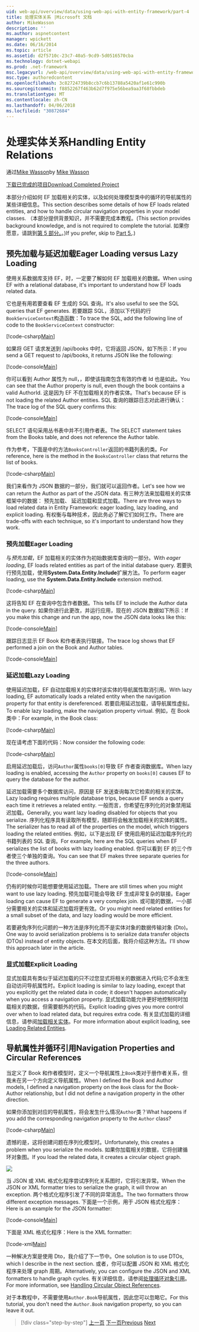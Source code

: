 ```yaml
---
uid: web-api/overview/data/using-web-api-with-entity-framework/part-4
title: 处理实体关系 |Microsoft 文档
author: MikeWasson
description: ''
ms.author: aspnetcontent
manager: wpickett
ms.date: 06/16/2014
ms.topic: article
ms.assetid: d2f5710c-23c7-40a5-9cd9-5d0516570cba
ms.technology: dotnet-webapi
ms.prod: .net-framework
msc.legacyurl: /web-api/overview/data/using-web-api-with-entity-framework/part-4
msc.type: authoredcontent
ms.openlocfilehash: 3c82724739b8ccb7c6b13788a5420af1e61c990b
ms.sourcegitcommit: f8852267f463b62d7f975e56bea9aa3f68fbbdeb
ms.translationtype: MT
ms.contentlocale: zh-CN
ms.lasthandoff: 04/06/2018
ms.locfileid: "30872684"
---
```

<a name="handling-entity-relations"></a><span data-ttu-id="5bb4c-102">处理实体关系</span><span class="sxs-lookup"><span data-stu-id="5bb4c-102">Handling Entity Relations</span></span>
====================
<span data-ttu-id="5bb4c-103">通过[Mike Wasson](https://github.com/MikeWasson)</span><span class="sxs-lookup"><span data-stu-id="5bb4c-103">by [Mike Wasson](https://github.com/MikeWasson)</span></span>

[<span data-ttu-id="5bb4c-104">下载已完成的项目</span><span class="sxs-lookup"><span data-stu-id="5bb4c-104">Download Completed Project</span></span>](https://github.com/MikeWasson/BookService)

<span data-ttu-id="5bb4c-105">本部分介绍如何 EF 加载相关的实体，以及如何处理模型类中的循环的导航属性的某些详细信息。</span><span class="sxs-lookup"><span data-stu-id="5bb4c-105">This section describes some details of how EF loads related entities, and how to handle circular navigation properties in your model classes.</span></span> <span data-ttu-id="5bb4c-106">（本部分提供背景知识，并不需要完成本教程。</span><span class="sxs-lookup"><span data-stu-id="5bb4c-106">(This section provides background knowledge, and is not required to complete the tutorial.</span></span> <span data-ttu-id="5bb4c-107">如果你愿意，请跳到[第 5 部分。](part-5.md)。)</span><span class="sxs-lookup"><span data-stu-id="5bb4c-107">If you prefer, skip to [Part 5.](part-5.md).)</span></span>

## <a name="eager-loading-versus-lazy-loading"></a><span data-ttu-id="5bb4c-108">预先加载与延迟加载</span><span class="sxs-lookup"><span data-stu-id="5bb4c-108">Eager Loading versus Lazy Loading</span></span>

<span data-ttu-id="5bb4c-109">使用关系数据库支持 EF，时，一定要了解如何 EF 加载相关的数据。</span><span class="sxs-lookup"><span data-stu-id="5bb4c-109">When using EF with a relational database, it's important to understand how EF loads related data.</span></span>

<span data-ttu-id="5bb4c-110">它也是有用若要查看 EF 生成的 SQL 查询。</span><span class="sxs-lookup"><span data-stu-id="5bb4c-110">It's also useful to see the SQL queries that EF generates.</span></span> <span data-ttu-id="5bb4c-111">若要跟踪 SQL，添加以下代码的行`BookServiceContext`构造函数：</span><span class="sxs-lookup"><span data-stu-id="5bb4c-111">To trace the SQL, add the following line of code to the `BookServiceContext` constructor:</span></span>

[!code-csharp[Main](part-4/samples/sample1.cs)]

<span data-ttu-id="5bb4c-112">如果将 GET 请求发送到 /api/books 中时，它将返回 JSON，如下所示：</span><span class="sxs-lookup"><span data-stu-id="5bb4c-112">If you send a GET request to /api/books, it returns JSON like the following:</span></span>

[!code-console[Main](part-4/samples/sample2.cmd)]

<span data-ttu-id="5bb4c-113">你可以看到 Author 属性为 null，，即使该指南包含有效的作者 Id 也是如此。</span><span class="sxs-lookup"><span data-stu-id="5bb4c-113">You can see that the Author property is null, even though the book contains a valid AuthorId.</span></span> <span data-ttu-id="5bb4c-114">这是因为 EF 不在加载相关的作者实体。</span><span class="sxs-lookup"><span data-stu-id="5bb4c-114">That's because EF is not loading the related Author entities.</span></span> <span data-ttu-id="5bb4c-115">SQL 查询的跟踪日志对此进行确认：</span><span class="sxs-lookup"><span data-stu-id="5bb4c-115">The trace log of the SQL query confirms this:</span></span>

[!code-console[Main](part-4/samples/sample3.sql)]

<span data-ttu-id="5bb4c-116">SELECT 语句采用丛书表中并不引用作者表。</span><span class="sxs-lookup"><span data-stu-id="5bb4c-116">The SELECT statement takes from the Books table, and does not reference the Author table.</span></span>

<span data-ttu-id="5bb4c-117">作为参考，下面是中的方法`BooksController`返回的书籍列表的类。</span><span class="sxs-lookup"><span data-stu-id="5bb4c-117">For reference, here is the method in the `BooksController` class that returns the list of books.</span></span>

[!code-csharp[Main](part-4/samples/sample4.cs)]

<span data-ttu-id="5bb4c-118">我们来看作为 JSON 数据的一部分，我们就可以返回作者。</span><span class="sxs-lookup"><span data-stu-id="5bb4c-118">Let's see how we can return the Author as part of the JSON data.</span></span> <span data-ttu-id="5bb4c-119">有三种方法来加载相关的实体框架中的数据： 预先加载、 延迟加载和显式加载。</span><span class="sxs-lookup"><span data-stu-id="5bb4c-119">There are three ways to load related data in Entity Framework: eager loading, lazy loading, and explicit loading.</span></span> <span data-ttu-id="5bb4c-120">有权衡与每种技术，因此务必了解它们如何工作。</span><span class="sxs-lookup"><span data-stu-id="5bb4c-120">There are trade-offs with each technique, so it's important to understand how they work.</span></span>

### <a name="eager-loading"></a><span data-ttu-id="5bb4c-121">预先加载</span><span class="sxs-lookup"><span data-stu-id="5bb4c-121">Eager Loading</span></span>

<span data-ttu-id="5bb4c-122">与*预先加载*，EF 加载相关的实体作为初始数据库查询的一部分。</span><span class="sxs-lookup"><span data-stu-id="5bb4c-122">With *eager loading*, EF loads related entities as part of the initial database query.</span></span> <span data-ttu-id="5bb4c-123">若要执行预先加载，使用**System.Data.Entity.Include**扩展方法。</span><span class="sxs-lookup"><span data-stu-id="5bb4c-123">To perform eager loading, use the **System.Data.Entity.Include** extension method.</span></span>

[!code-csharp[Main](part-4/samples/sample5.cs)]

<span data-ttu-id="5bb4c-124">这将告知 EF 在查询中包含作者数据。</span><span class="sxs-lookup"><span data-stu-id="5bb4c-124">This tells EF to include the Author data in the query.</span></span> <span data-ttu-id="5bb4c-125">如果你进行此更改，并运行应用，现在的 JSON 数据如下所示：</span><span class="sxs-lookup"><span data-stu-id="5bb4c-125">If you make this change and run the app, now the JSON data looks like this:</span></span>

[!code-console[Main](part-4/samples/sample6.cmd)]

<span data-ttu-id="5bb4c-126">跟踪日志显示 EF Book 和作者表执行联接。</span><span class="sxs-lookup"><span data-stu-id="5bb4c-126">The trace log shows that EF performed a join on the Book and Author tables.</span></span>

[!code-console[Main](part-4/samples/sample7.cmd)]

### <a name="lazy-loading"></a><span data-ttu-id="5bb4c-127">延迟加载</span><span class="sxs-lookup"><span data-stu-id="5bb4c-127">Lazy Loading</span></span>

<span data-ttu-id="5bb4c-128">使用延迟加载，EF 自动加载相关的实体时该实体的导航属性取消引用。</span><span class="sxs-lookup"><span data-stu-id="5bb4c-128">With lazy loading, EF automatically loads a related entity when the navigation property for that entity is dereferenced.</span></span> <span data-ttu-id="5bb4c-129">若要启用延迟加载，请导航属性虚拟。</span><span class="sxs-lookup"><span data-stu-id="5bb4c-129">To enable lazy loading, make the navigation property virtual.</span></span> <span data-ttu-id="5bb4c-130">例如，在 Book 类中：</span><span class="sxs-lookup"><span data-stu-id="5bb4c-130">For example, in the Book class:</span></span>

[!code-csharp[Main](part-4/samples/sample8.cs?highlight=6)]

<span data-ttu-id="5bb4c-131">现在请考虑下面的代码：</span><span class="sxs-lookup"><span data-stu-id="5bb4c-131">Now consider the following code:</span></span>

[!code-csharp[Main](part-4/samples/sample9.cs)]

<span data-ttu-id="5bb4c-132">启用延迟加载后，访问`Author`属性`books[0]`导致 EF 作者查询数据库。</span><span class="sxs-lookup"><span data-stu-id="5bb4c-132">When lazy loading is enabled, accessing the `Author` property on `books[0]` causes EF to query the database for the author.</span></span>

<span data-ttu-id="5bb4c-133">延迟加载需要多个数据库访问，原因是 EF 发送查询每次它检索的相关的实体。</span><span class="sxs-lookup"><span data-stu-id="5bb4c-133">Lazy loading requires multiple database trips, because EF sends a query each time it retrieves a related entity.</span></span> <span data-ttu-id="5bb4c-134">一般而言，你希望在序列化的对象禁用延迟加载。</span><span class="sxs-lookup"><span data-stu-id="5bb4c-134">Generally, you want lazy loading disabled for objects that you serialize.</span></span> <span data-ttu-id="5bb4c-135">序列化程序具有读取所有模型，随即将会触发加载相关的实体的属性。</span><span class="sxs-lookup"><span data-stu-id="5bb4c-135">The serializer has to read all of the properties on the model, which triggers loading the related entities.</span></span> <span data-ttu-id="5bb4c-136">例如，以下是出现 EF 使用启用的延迟加载序列化的书籍列表的 SQL 查询。</span><span class="sxs-lookup"><span data-stu-id="5bb4c-136">For example, here are the SQL queries when EF serializes the list of books with lazy loading enabled.</span></span> <span data-ttu-id="5bb4c-137">你可以看到 EF 的三个作者使三个单独的查询。</span><span class="sxs-lookup"><span data-stu-id="5bb4c-137">You can see that EF makes three separate queries for the three authors.</span></span>

[!code-console[Main](part-4/samples/sample10.sql)]

<span data-ttu-id="5bb4c-138">仍有的时候你可能想要使用延迟加载。</span><span class="sxs-lookup"><span data-stu-id="5bb4c-138">There are still times when you might want to use lazy loading.</span></span> <span data-ttu-id="5bb4c-139">预先加载可能会导致 EF 生成非常复杂的联接。</span><span class="sxs-lookup"><span data-stu-id="5bb4c-139">Eager loading can cause EF to generate a very complex join.</span></span> <span data-ttu-id="5bb4c-140">或可能的数据，一小部分需要相关的实体和延迟加载将更有效。</span><span class="sxs-lookup"><span data-stu-id="5bb4c-140">Or you might need related entities for a small subset of the data, and lazy loading would be more efficient.</span></span>

<span data-ttu-id="5bb4c-141">若要避免序列化问题的一种方法是序列化而不是实体对象的数据传输对象 (Dto)。</span><span class="sxs-lookup"><span data-stu-id="5bb4c-141">One way to avoid serialization problems is to serialize data transfer objects (DTOs) instead of entity objects.</span></span> <span data-ttu-id="5bb4c-142">在本文的后面，我将介绍这种方法。</span><span class="sxs-lookup"><span data-stu-id="5bb4c-142">I'll show this approach later in the article.</span></span>

### <a name="explicit-loading"></a><span data-ttu-id="5bb4c-143">显式加载</span><span class="sxs-lookup"><span data-stu-id="5bb4c-143">Explicit Loading</span></span>

<span data-ttu-id="5bb4c-144">显式加载具有类似于延迟加载的只不过您显式将相关的数据进入代码;它不会发生自动访问导航属性时。</span><span class="sxs-lookup"><span data-stu-id="5bb4c-144">Explicit loading is similar to lazy loading, except that you explicitly get the related data in code; it doesn't happen automatically when you access a navigation property.</span></span> <span data-ttu-id="5bb4c-145">显式加载功能允许更好地控制何时加载相关的数据，但需要额外的代码。</span><span class="sxs-lookup"><span data-stu-id="5bb4c-145">Explicit loading gives you more control over when to load related data, but requires extra code.</span></span> <span data-ttu-id="5bb4c-146">有关显式加载的详细信息，请参阅[加载相关实体](https://msdn.microsoft.com/data/jj574232#explicit)。</span><span class="sxs-lookup"><span data-stu-id="5bb4c-146">For more information about explicit loading, see [Loading Related Entities](https://msdn.microsoft.com/data/jj574232#explicit).</span></span>

## <a name="navigation-properties-and-circular-references"></a><span data-ttu-id="5bb4c-147">导航属性并循环引用</span><span class="sxs-lookup"><span data-stu-id="5bb4c-147">Navigation Properties and Circular References</span></span>

<span data-ttu-id="5bb4c-148">当定义了 Book 和作者模型时，定义一个导航属性上`Book`类对于册作者关系，但我未在另一个方向定义导航属性。</span><span class="sxs-lookup"><span data-stu-id="5bb4c-148">When I defined the Book and Author models, I defined a navigation property on the `Book` class for the Book-Author relationship, but I did not define a navigation property in the other direction.</span></span>

<span data-ttu-id="5bb4c-149">如果你添加到对应的导航属性，将会发生什么情况`Author`类？</span><span class="sxs-lookup"><span data-stu-id="5bb4c-149">What happens if you add the corresponding navigation property to the `Author` class?</span></span>

[!code-csharp[Main](part-4/samples/sample11.cs?highlight=7)]

<span data-ttu-id="5bb4c-150">遗憾的是，这将创建问题在序列化模型时。</span><span class="sxs-lookup"><span data-stu-id="5bb4c-150">Unfortunately, this creates a problem when you serialize the models.</span></span> <span data-ttu-id="5bb4c-151">如果你加载相关的数据，它将创建循环对象图。</span><span class="sxs-lookup"><span data-stu-id="5bb4c-151">If you load the related data, it creates a circular object graph.</span></span>

![](part-4/_static/image1.png)

<span data-ttu-id="5bb4c-152">当 JSON 或 XML 格式化程序尝试序列化关系图时，它将引发异常。</span><span class="sxs-lookup"><span data-stu-id="5bb4c-152">When the JSON or XML formatter tries to serialize the graph, it will throw an exception.</span></span> <span data-ttu-id="5bb4c-153">两个格式化程序引发了不同的异常消息。</span><span class="sxs-lookup"><span data-stu-id="5bb4c-153">The two formatters throw different exception messages.</span></span> <span data-ttu-id="5bb4c-154">下面是一个示例，用于 JSON 格式化程序：</span><span class="sxs-lookup"><span data-stu-id="5bb4c-154">Here is an example for the JSON formatter:</span></span>

[!code-console[Main](part-4/samples/sample12.cmd)]

<span data-ttu-id="5bb4c-155">下面是 XML 格式化程序：</span><span class="sxs-lookup"><span data-stu-id="5bb4c-155">Here is the XML formatter:</span></span>

[!code-xml[Main](part-4/samples/sample13.xml)]

<span data-ttu-id="5bb4c-156">一种解决方案是使用 Dto，我介绍了下一节中。</span><span class="sxs-lookup"><span data-stu-id="5bb4c-156">One solution is to use DTOs, which I describe in the next section.</span></span> <span data-ttu-id="5bb4c-157">或者，你可以配置 JSON 和 XML 格式化程序来处理 graph 周期。</span><span class="sxs-lookup"><span data-stu-id="5bb4c-157">Alternatively, you can configure the JSON and XML formatters to handle graph cycles.</span></span> <span data-ttu-id="5bb4c-158">有关详细信息，请参阅[处理循环对象引用](../../formats-and-model-binding/json-and-xml-serialization.md#handling_circular_object_references)。</span><span class="sxs-lookup"><span data-stu-id="5bb4c-158">For more information, see [Handling Circular Object References](../../formats-and-model-binding/json-and-xml-serialization.md#handling_circular_object_references).</span></span>

<span data-ttu-id="5bb4c-159">对于本教程中，不需要使用`Author.Book`导航属性，因此您可以忽略它。</span><span class="sxs-lookup"><span data-stu-id="5bb4c-159">For this tutorial, you don't need the `Author.Book` navigation property, so you can leave it out.</span></span>

> [!div class="step-by-step"]
> <span data-ttu-id="5bb4c-160">[上一页](part-3.md)
> [下一页](part-5.md)</span><span class="sxs-lookup"><span data-stu-id="5bb4c-160">[Previous](part-3.md)
[Next](part-5.md)</span></span>
